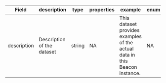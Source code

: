 |Field | description | type | properties | example | enum|
| ---| ---| ---| ---| ---| --- |
| description | Description of the dataset | string | NA | This dataset provides examples of the actual data in this Beacon instance. | NA|
